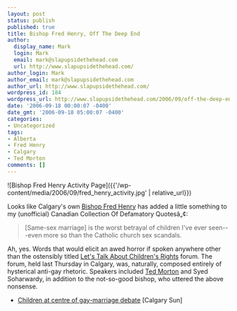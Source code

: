 ```yaml
---
layout: post
status: publish
published: true
title: Bishop Fred Henry, Off The Deep End
author:
  display_name: Mark
  login: Mark
  email: mark@slapupsidethehead.com
  url: http://www.slapupsidethehead.com/
author_login: Mark
author_email: mark@slapupsidethehead.com
author_url: http://www.slapupsidethehead.com/
wordpress_id: 184
wordpress_url: http://www.slapupsidethehead.com/2006/09/off-the-deep-end/
date: '2006-09-18 00:00:07 -0400'
date_gmt: '2006-09-18 05:00:07 -0400'
categories:
- Uncategorized
tags:
- Alberta
- Fred Henry
- Calgary
- Ted Morton
comments: []
---
```

![Bishop Fred Henry Activity Page]({{'/wp-content/media/2006/09/fred_henry_activity.jpg' | relative_url}})

Looks like Calgary's own [Bishop Fred Henry](http://www.slapupsidethehead.com/2006/08/wafer-nazi/ "No wafer for you!") has added a little something to my (unofficial) Canadian Collection Of Defamatory Quotesâ„¢:

> [Same-sex marriage] is the worst betrayal of children I've ever seen---even more so than the Catholic church sex scandals.

Ah, yes. Words that would elicit an awed horror if spoken anywhere other than the ostensibly titled [Let's Talk About Children's Rights](http://www.unitedmothers.ca/pressreleases.htm "HAH!") forum. The forum, held last Thursday in Calgary, was, naturally, composed entirely of hysterical anti-gay rhetoric. Speakers included [Ted Morton](http://www.slapupsidethehead.com/2006/08/bill-208-is-back/ "I hear he prefers the name Teddy") and Syed Soharwardy, in addition to the not-so-good bishop, who uttered the above nonsense.

- [Children at centre of gay-marriage debate](http://calsun.canoe.ca/News/Alberta/2006/09/15/1843520-sun.html) [Calgary Sun]
